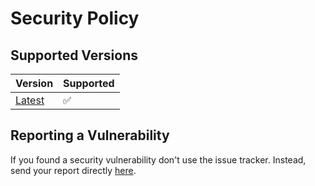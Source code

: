 # Security Policy

## Supported Versions

| Version | Supported |
| ------- | --------- |
| [Latest](./releases) | :white_check_mark: |

## Reporting a Vulnerability

If you found a security vulnerability don't use the issue tracker. Instead, send your report directly [here](https://t.me/josepostiga).
